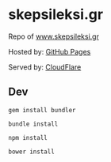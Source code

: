 # skepsileksi.gr
Repo of www.skepsileksi.gr

Hosted by: [GitHub Pages](https://www.github.com)

Served by: [CloudFlare](https://www.cloudflare.com)

## Dev
`gem install bundler`

`bundle install`

`npm install`

`bower install`
